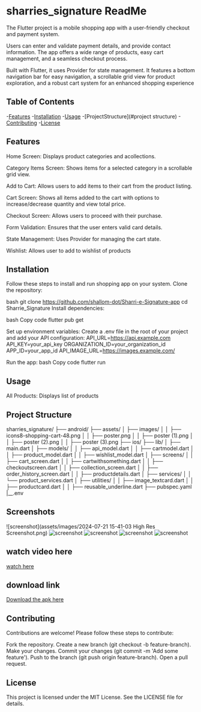 # sharries_signature ReadMe
The Flutter project is a mobile shopping app with a user-friendly checkout and payment system.

Users can enter and validate payment details, and provide contact information. The app offers a wide range of products, easy cart management, and a seamless checkout process.

Built with Flutter, it uses Provider for state management. It features a bottom navigation bar for easy navigation, a scrollable grid view for product exploration, and a robust cart system for an enhanced shopping experience

## Table of Contents
-[Features](#features)
-[Installation](#installation)
-[Usage](#usage)
-[ProjectStructure](#project structure)
-[Contributing](#configuration)
-[License](#license)

## Features
Home Screen: Displays product categories and acollections.

Category Items Screen: Shows items for a selected category in a scrollable grid view.

Add to Cart: Allows users to add items to their cart from the product listing.

Cart Screen: Shows all items added to the cart with options to increase/decrease quantity and view total price.

Checkout Screen: Allows users to proceed with their purchase.

Form Validation: Ensures that the user enters valid card details.

State Management: Uses Provider for managing the cart state.

Wishlist: Allows user to add to wishlist of products

## Installation
Follow these steps to install and run shopping app on your system.
Clone the repository:

bash
git clone https://github.com/shallom-dot/Sharri-e-Signature-app
cd Sharrie_Signature
Install dependencies:

bash
Copy code
flutter pub get

Set up environment variables:
Create a .env file in the root of your project and add your API configuration:
API_URL=https://api.example.com
API_KEY=your_api_key
ORGANIZATION_ID=your_organization_id
APP_ID=your_app_id
API_IMAGE_URL=https://images.example.com/


Run the app:
bash
Copy code
flutter run

## Usage
All Products: Displays list of products
## Project Structure

sharries_signature/
├── android/
├── assets/
│   ├── images/
│   │   ├── icons8-shopping-cart-48.png
│   │   ├── poster.png
│   │   ├── poster (1).png
│   │   ├── poster (2).png
│   │   ├── poster (3).png
├── ios/
├── lib/
│   ├── main.dart
│   ├── models/
│   │   ├── api_model.dart
│   │   ├── cartmodel.dart
│   │   ├── product_model.dart
│   │   ├── wishlist_model.dart
│   ├── screens/
│   │   ├── cart_screen.dart
│   │   ├── cartwithsomething.dart
│   │   ├── checkoutscreen.dart
│   │   ├── collection_screen.dart
│   │   ├── order_history_screen.dart
│   │   ├── productdetails.dart
│   ├── services/
│   │   └── product_services.dart
│   ├── utilities/
│   │   ├── image_textcard.dart
│   │   ├── productcard.dart
│   │   ├── reusable_underline.dart
├── pubspec.yaml
|__.env


## Screenshots
![screenshot](assets/images/2024-07-21 15-41-03 High Res Screenshot.png)
![screenshot](assets/images/1.png)
![screenshot](assets/images/2.png)
![screenshot](assets/images/3.png)
![screenshot](assets/images/4.png)


## watch video here
[watch here](https://drive.google.com/drive/u/0/folders/1R8LQOs9lWTXdpZ7Z9eF1mXuczmuYOEmx)

## download link
[Download the apk here](https://drive.google.com/drive/u/0/folders/1R8LQOs9lWTXdpZ7Z9eF1mXuczmuYOEmx)


## Contributing
Contributions are welcome! Please follow these steps to contribute:

Fork the repository.
Create a new branch (git checkout -b feature-branch).
Make your changes.
Commit your changes (git commit -m 'Add some feature').
Push to the branch (git push origin feature-branch).
Open a pull request.
## License
This project is licensed under the MIT License. See the LICENSE file for details.


